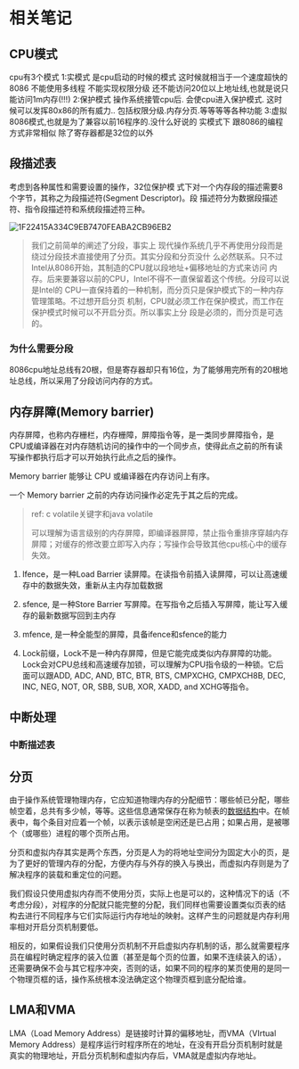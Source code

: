 # 相关笔记

## CPU模式

cpu有3个模式
1:实模式
是cpu启动的时候的模式
这时候就相当于一个速度超快的8086
不能使用多线程
不能实现权限分级
还不能访问20位以上地址线,也就是说只能访问1m内存(!!!)
2:保护模式
操作系统接管cpu后.
会使cpu进入保护模式.
这时候可以发挥80x86的所有威力..
包括权限分级.内存分页.等等等等各种功能
3:虚拟8086模式,也就是为了兼容以前16程序的.没什么好说的
实模式下
跟8086的编程方式非常相似
除了寄存器都是32位的以外

## 段描述表

考虑到各种属性和需要设置的操作，32位保护模 式下对一个内存段的描述需要8个字节，其称之为段描述符(Segment Descriptor)。段 描述符分为数据段描述符、指令段描述符和系统段描述符三种。

![1F22415A334C9EB7470FEABA2CB96EB2](/Users/hq/Documents/1F22415A334C9EB7470FEABA2CB96EB2.png)

> 我们之前简单的阐述了分段，事实上 现代操作系统几乎不再使用分段而是绕过分段技术直接使用了分页。其实分段和分页没什 么必然联系。只不过Intel从8086开始，其制造的CPU就以段地址+偏移地址的方式来访问 内存。后来要兼容以前的CPU，Intel不得不一直保留着这个传统。分段可以说是Intel的 CPU一直保持着的一种机制，而分页只是保护模式下的一种内存管理策略。不过想开启分页 机制，CPU就必须工作在保护模式，而工作在保护模式时候可以不开启分页。所以事实上分 段是必须的，而分页是可选的。

### 为什么需要分段

8086cpu地址总线有20根，但是寄存器却只有16位，为了能够用完所有的20根地址总线，所以采用了分段访问内存的方式。

## 内存屏障(Memory barrier)

内存屏障，也称内存栅栏，内存栅障，屏障指令等，是一类同步屏障指令，是CPU或编译器在对内存随机访问的操作中的一个同步点，使得此点之前的所有读写操作都执行后才可以开始执行此点之后的操作。

Memory barrier 能够让 CPU 或编译器在内存访问上有序。

一个 Memory barrier 之前的内存访问操作必定先于其之后的完成。

> ref: c volatile关键字和java volatile
>
> 可以理解为语言级别的内存屏障，即编译器屏障，禁止指令重排序穿越内存屏障；对缓存的修改要立即写入内存；写操作会导致其他cpu核心中的缓存失效。

1. lfence，是一种Load Barrier 读屏障。在读指令前插入读屏障，可以让高速缓存中的数据失效，重新从主内存加载数据

2. sfence, 是一种Store Barrier 写屏障。在写指令之后插入写屏障，能让写入缓存的最新数据写回到主内存

3. mfence, 是一种全能型的屏障，具备ifence和sfence的能力

4. Lock前缀，Lock不是一种内存屏障，但是它能完成类似内存屏障的功能。Lock会对CPU总线和高速缓存加锁，可以理解为CPU指令级的一种锁。它后面可以跟ADD, ADC, AND, BTC, BTR, BTS, CMPXCHG, CMPXCH8B, DEC, INC, NEG, NOT, OR, SBB, SUB, XOR, XADD, and XCHG等指令。

## 中断处理

### 中断描述表

## 分页

由于操作系统管理物理内存，它应知道物理内存的分配细节：哪些帧已分配，哪些帧空着，总共有多少帧，等等。这些信息通常保存在称为帧表的[数据结构](http://c.biancheng.net/data_structure/)中。在帧表中，每个条目对应着一个帧，以表示该帧是空闲还是已占用；如果占用，是被哪个（或哪些）进程的哪个页所占用。

分页和虚拟内存其实是两个东西，分页是人为的将地址空间分为固定大小的页，是为了更好的管理内存的分配，方便内存与外存的换入与换出，而虚拟内存则是为了解决程序的装载和重定位的问题。

我们假设只使用虚拟内存而不使用分页，实际上也是可以的，这种情况下的话（不考虑分段），对程序的分配就只能完整的分配，我们同样也需要设置类似页表的结构去进行不同程序与它们实际运行内存地址的映射。这样产生的问题就是内存利用率相对开启分页机制要低。

相反的，如果假设我们只使用分页机制不开启虚拟内存机制的话，那么就需要程序员在编程时确定程序的装入位置（甚至是每个页的位置，如果不连续装入的话），还需要确保不会与其它程序冲突，否则的话，如果不同的程序的某页使用的是同一个物理页框的话，操作系统根本没法确定这个物理页框到底分配给谁。

## LMA和VMA

LMA（Load Memory Address）是链接时计算的偏移地址，而VMA（VIrtual Memory Address）是程序运行时程序所在的地址，在没有开启分页机制时就是真实的物理地址，开启分页机制和虚拟内存后，VMA就是虚拟内存地址。


